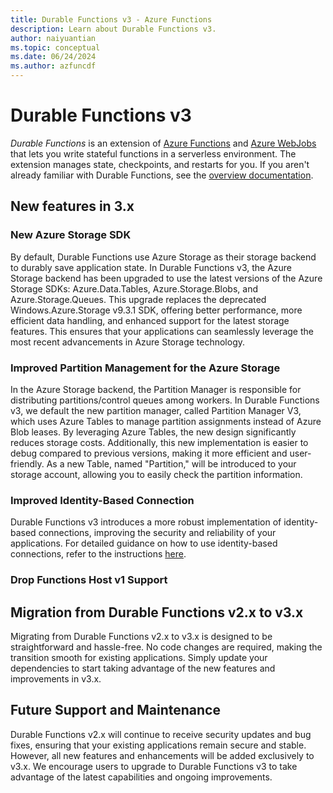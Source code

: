 ```yaml
---
title: Durable Functions v3 - Azure Functions
description: Learn about Durable Functions v3.
author: naiyuantian
ms.topic: conceptual
ms.date: 06/24/2024
ms.author: azfuncdf
---
```


# Durable Functions v3

*Durable Functions* is an extension of [Azure Functions](../functions-overview.md) and [Azure WebJobs](../../app-service/webjobs-create.md) that lets you write stateful functions in a serverless environment. The extension manages state, checkpoints, and restarts for you. If you aren't already familiar with Durable Functions, see the [overview documentation](durable-functions-overview.md).

## New features in 3.x

### New Azure Storage SDK

By default, Durable Functions use Azure Storage as their storage backend to durably save application state. In Durable Functions v3, the Azure Storage backend has been upgraded to use the latest versions of the Azure Storage SDKs: Azure.Data.Tables, Azure.Storage.Blobs, and Azure.Storage.Queues. This upgrade replaces the deprecated Windows.Azure.Storage v9.3.1 SDK, offering better performance, more efficient data handling, and enhanced support for the latest storage features. This ensures that your applications can seamlessly leverage the most recent advancements in Azure Storage technology.

### Improved Partition Management for the Azure Storage

In the Azure Storage backend, the Partition Manager is responsible for distributing partitions/control queues among workers. In Durable Functions v3, we default the new partition manager, called Partition Manager V3, which uses Azure Tables to manage partition assignments instead of Azure Blob leases. By leveraging Azure Tables, the new design significantly reduces storage costs. Additionally, this new implementation is easier to debug compared to previous versions, making it more efficient and user-friendly. As a new Table, named "Partition," will be introduced to your storage account, allowing you to easily check the partition information.

### Improved Identity-Based Connection

Durable Functions v3 introduces a more robust implementation of identity-based connections, improving the security and reliability of your applications. For detailed guidance on how to use identity-based connections, refer to the instructions [here](./durable-functions-configure-durable-functions-with-credentials.md).

### Drop Functions Host v1 Support

## Migration from Durable Functions v2.x to v3.x

Migrating from Durable Functions v2.x to v3.x is designed to be straightforward and hassle-free. No code changes are required, making the transition smooth for existing applications. Simply update your dependencies to start taking advantage of the new features and improvements in v3.x.

## Future Support and Maintenance

Durable Functions v2.x will continue to receive security updates and bug fixes, ensuring that your existing applications remain secure and stable. However, all new features and enhancements will be added exclusively to v3.x. We encourage users to upgrade to Durable Functions v3 to take advantage of the latest capabilities and ongoing improvements.

